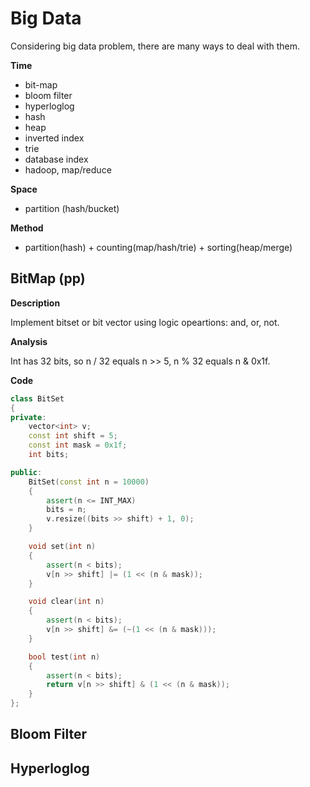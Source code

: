# Big Data

Considering big data problem, there are many ways to deal with them.

**Time**

* bit-map
* bloom filter
* hyperloglog
* hash
* heap
* inverted index
* trie
* database index
* hadoop, map/reduce

**Space**

* partition (hash/bucket)

**Method**

 * partition(hash) + counting(map/hash/trie) + sorting(heap/merge)

## BitMap (pp)

**Description**

Implement bitset or bit vector using logic opeartions: and, or, not.

**Analysis**

Int has 32 bits, so n / 32 equals n >> 5, n % 32 equals n & 0x1f.

**Code**

```cpp
class BitSet
{
private:
    vector<int> v;
    const int shift = 5;
    const int mask = 0x1f;
    int bits;

public:
    BitSet(const int n = 10000)
    {
        assert(n <= INT_MAX)
        bits = n;
        v.resize((bits >> shift) + 1, 0);
    }

    void set(int n)
    {
        assert(n < bits);
        v[n >> shift] |= (1 << (n & mask));
    }

    void clear(int n)
    {
        assert(n < bits);
        v[n >> shift] &= (~(1 << (n & mask)));
    }

    bool test(int n)
    {
        assert(n < bits);
        return v[n >> shift] & (1 << (n & mask));
    }
};
```

## Bloom Filter

## Hyperloglog
